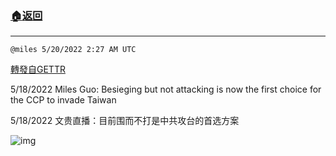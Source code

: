###  [:house:返回](README.md)
---


`@miles 5/20/2022 2:27 AM UTC`

[轉發自GETTR](https://gettr.com/post/p1aicfp39e4)

5/18/2022 Miles Guo: Besieging but not attacking is now the first choice for the CCP to invade Taiwan

5/18/2022 文贵直播：目前围而不打是中共攻台的首选方案


![img](https://media.gettr.com/group24/getter/2022/05/20/02/da94bef1-bca6-6994-59b8-3f44ac4fdd5f/out.jpg)
